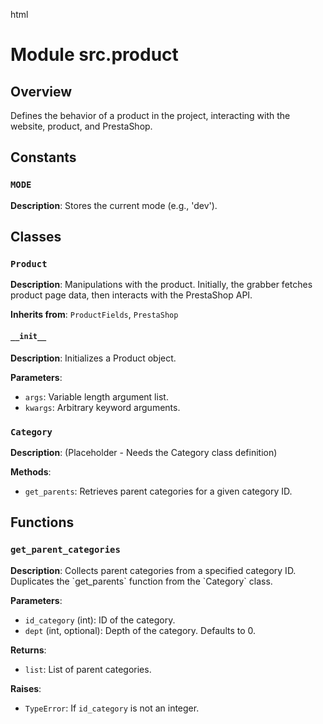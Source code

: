 html
<h1>Module src.product</h1>

<h2>Overview</h2>
<p>Defines the behavior of a product in the project, interacting with the website, product, and PrestaShop.</p>

<h2>Constants</h2>

<h3><code>MODE</code></h3>
<p><strong>Description</strong>: Stores the current mode (e.g., 'dev').</p>


<h2>Classes</h2>

<h3><code>Product</code></h3>

<p><strong>Description</strong>: Manipulations with the product.  Initially, the grabber fetches product page data, then interacts with the PrestaShop API.</p>

<p><strong>Inherits from</strong>: <code>ProductFields</code>, <code>PrestaShop</code></p>

<h4><code>__init__</code></h4>

<p><strong>Description</strong>: Initializes a Product object.</p>

<p><strong>Parameters</strong>:</p>
<ul>
  <li><code>args</code>: Variable length argument list.</li>
  <li><code>kwargs</code>: Arbitrary keyword arguments.</li>
</ul>


<h3><code>Category</code></h3>
<p><strong>Description</strong>: (Placeholder - Needs the Category class definition)</p>

<p><strong>Methods</strong>:</p>

<ul>
  <li><code>get_parents</code>:  Retrieves parent categories for a given category ID.</li>
</ul>


<h2>Functions</h2>

<h3><code>get_parent_categories</code></h3>

<p><strong>Description</strong>: Collects parent categories from a specified category ID. Duplicates the `get_parents` function from the `Category` class.</p>

<p><strong>Parameters</strong>:</p>
<ul>
  <li><code>id_category</code> (int): ID of the category.</li>
  <li><code>dept</code> (int, optional): Depth of the category. Defaults to 0.</li>
</ul>

<p><strong>Returns</strong>:</p>
<ul>
  <li><code>list</code>: List of parent categories.</li>
</ul>

<p><strong>Raises</strong>:</p>
<ul>
  <li><code>TypeError</code>: If <code>id_category</code> is not an integer.</li>
</ul>